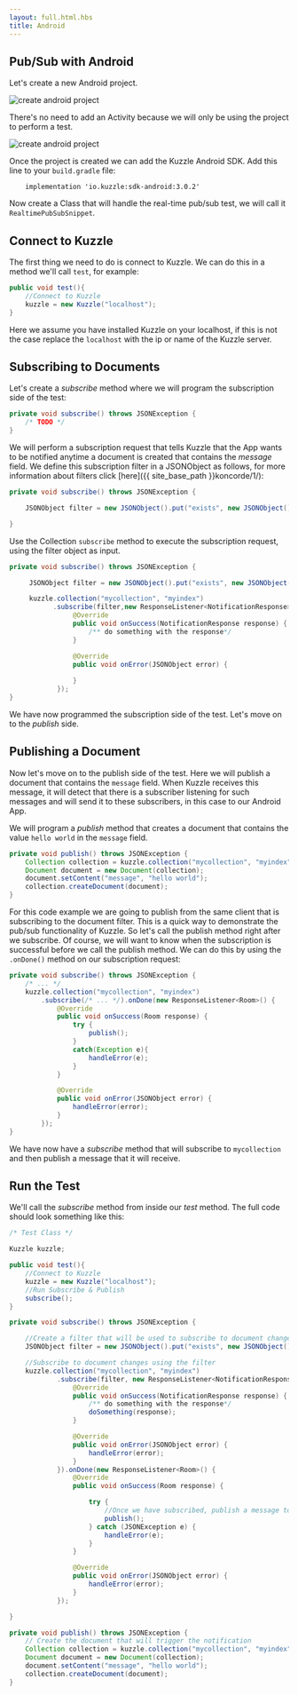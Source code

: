 ```yaml
---
layout: full.html.hbs
title: Android
---
```


## Pub/Sub with Android

Let's create a new Android project. 

![create android project](androidstudio_project_pubsub.png)


There's no need to add an Activity because we will only be using the project to perform a test.


![create android project](androidstudio_project_noactivity.png)


Once the project is created we can add the Kuzzle Android SDK. Add this line to your `build.gradle` file:


```
    implementation 'io.kuzzle:sdk-android:3.0.2'
```


Now create a Class that will handle the real-time pub/sub test, we will call it `RealtimePubSubSnippet`.


## Connect to Kuzzle

The first thing we need to do is connect to Kuzzle. We can do this in a method we'll call `test`, for example:

```Java
public void test(){
    //Connect to Kuzzle
    kuzzle = new Kuzzle("localhost");
}
```

Here we assume you have installed Kuzzle on your localhost, if this is not the case replace the `localhost` with the ip or name of the Kuzzle server.

## Subscribing to Documents


Let's create a *subscribe* method where we will program the subscription side of the test:

```Java
private void subscribe() throws JSONException {
    /* TODO */
}
```

We will perform a subscription request that tells Kuzzle that the App wants to be notified anytime a document is created that contains the *message* field. We define this subscription filter in a JSONObject as follows, for more information about filters click [here]({{ site_base_path }}koncorde/1/):

```Java
private void subscribe() throws JSONException {

    JSONObject filter = new JSONObject().put("exists", new JSONObject().put("field", "message"));

}
```

Use the Collection `subscribe` method to execute the subscription request, using the filter object as input.

```Java
private void subscribe() throws JSONException {

     JSONObject filter = new JSONObject().put("exists", new JSONObject().put("field", "message"));

     kuzzle.collection("mycollection", "myindex")
           .subscribe(filter,new ResponseListener<NotificationResponse>() {
                @Override
                public void onSuccess(NotificationResponse response) {
                    /** do something with the response*/
                }

                @Override
                public void onError(JSONObject error) {
            
                }
            });
}
```

We have now programmed the subscription side of the test. Let's move on to the *publish* side.


## Publishing a Document

Now let's move on to the publish side of the test. Here we will publish a document that contains the `message` field. When Kuzzle receives this message, it will detect that there is a subscriber listening for such messages and will send it to these subscribers, in this case to our Android App.

We will program a *publish* method that creates a document that contains the value `hello world` in the `message` field.

```Java
private void publish() throws JSONException {
    Collection collection = kuzzle.collection("mycollection", "myindex");
    Document document = new Document(collection);
    document.setContent("message", "hello world");
    collection.createDocument(document);
}
```

For this code example we are going to publish from the same client that is subscribing to the document filter. This is a quick way to demonstrate the pub/sub functionality of Kuzzle. So let's call the publish method right after we subscribe. Of course, we will want to know when the subscription is successful before we call the publish method. We can do this by using the `.onDone()` method on our subscription request:

```Java
private void subscribe() throws JSONException {
    /* ... */
    kuzzle.collection("mycollection", "myindex")
        .subscribe(/* ... */).onDone(new ResponseListener<Room>() {
            @Override
            public void onSuccess(Room response) {
                try {
                    publish();
                }
                catch(Exception e){
                    handleError(e);
                }
            }

            @Override
            public void onError(JSONObject error) {
                handleError(error);
            }
        });
}
```

We have now have a *subscribe* method that will subscribe to `mycollection` and then publish a message that it will receive.

## Run the Test

We'll call the *subscribe* method from inside our *test* method. The full code should look something like this:

```Java
/* Test Class */

Kuzzle kuzzle;

public void test(){
    //Connect to Kuzzle
    kuzzle = new Kuzzle("localhost");
    //Run Subscribe & Publish
    subscribe();
}

private void subscribe() throws JSONException {

    //Create a filter that will be used to subscribe to document changes
    JSONObject filter = new JSONObject().put("exists", new JSONObject().put("field", "message"));

    //Subscribe to document changes using the filter
    kuzzle.collection("mycollection", "myindex")
            .subscribe(filter, new ResponseListener<NotificationResponse>() {
                @Override
                public void onSuccess(NotificationResponse response) {
                    /** do something with the response*/
                    doSomething(response);
                }

                @Override
                public void onError(JSONObject error) {
                    handleError(error);
                }
            }).onDone(new ResponseListener<Room>() {
                @Override
                public void onSuccess(Room response) {

                    try {
                        //Once we have subscribed, publish a message to Kuzzle
                        publish();
                    } catch (JSONException e) {
                        handleError(e);
                    }
                }

                @Override
                public void onError(JSONObject error) {
                    handleError(error);
                }
            });

}

private void publish() throws JSONException {
    // Create the document that will trigger the notification
    Collection collection = kuzzle.collection("mycollection", "myindex");
    Document document = new Document(collection);
    document.setContent("message", "hello world");
    collection.createDocument(document);
}
```

